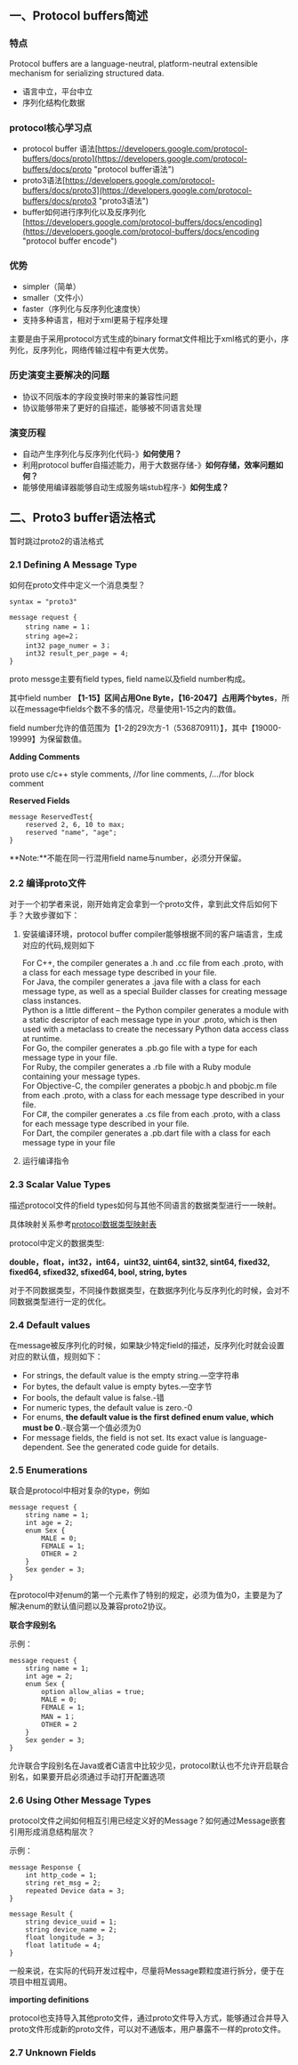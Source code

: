 ## 一、Protocol buffers简述

### 特点

Protocol buffers are a language-neutral, platform-neutral extensible mechanism for serializing structured data.

- 语言中立，平台中立
- 序列化结构化数据

### protocol核心学习点

- protocol buffer 语法[https://developers.google.com/protocol-buffers/docs/proto](https://developers.google.com/protocol-buffers/docs/proto "protocol buffer语法")
- proto3语法[https://developers.google.com/protocol-buffers/docs/proto3](https://developers.google.com/protocol-buffers/docs/proto3 "proto3语法")
- buffer如何进行序列化以及反序列化[https://developers.google.com/protocol-buffers/docs/encoding](https://developers.google.com/protocol-buffers/docs/encoding "protocol buffer encode")

### 优势

- simpler（简单）
- smaller（文件小）
- faster（序列化与反序列化速度快）
- 支持多种语言，相对于xml更易于程序处理

主要是由于采用protocol方式生成的binary format文件相比于xml格式的更小，序列化，反序列化，网络传输过程中有更大优势。

### 历史演变主要解决的问题

- 协议不同版本的字段变换时带来的兼容性问题
- 协议能够带来了更好的自描述，能够被不同语言处理

### 演变历程

- 自动产生序列化与反序列化代码-》**如何使用？**
- 利用protocol buffer自描述能力，用于大数据存储-》**如何存储，效率问题如何？**
- 能够使用编译器能够自动生成服务端stub程序-》**如何生成？**

## 二、Proto3 buffer语法格式

暂时跳过proto2的语法格式

### 2.1 Defining A Message Type

如何在proto文件中定义一个消息类型？

    syntax = "proto3"

	message request {
		string name = 1；
		string age=2；
		int32 page_numer = 3；
		int32 result_per_page = 4;
	}

proto messge主要有field types, field name以及field number构成。

其中field number **【1-15】区间占用One Byte，【16-2047】占用两个bytes**，所以在message中fields个数不多的情况，尽量使用1-15之内的数值。

field number允许的值范围为【1-2的29次方-1（536870911）】，其中【19000-19999】为保留数值。

**Adding Comments**

proto use c/c++ style comments, //for line comments, /*...*/for block comment

**Reserved Fields**

	message ReservedTest{
		reserved 2, 6, 10 to max;
		reserved "name", "age";
	}

**Note:**不能在同一行混用field name与number，必须分开保留。

### 2.2 编译proto文件

对于一个初学者来说，刚开始肯定会拿到一个proto文件，拿到此文件后如何下手？大致步骤如下：

1. 安装编译环境，protocol buffer compiler能够根据不同的客户端语言，生成对应的代码,规则如下
	
	For C++, the compiler generates a .h and .cc file from each .proto, with a class for each message type described in your file.<br/>
	For Java, the compiler generates a .java file with a class for each message type, as well as a special Builder classes for creating message class instances.<br/>
	Python is a little different – the Python compiler generates a module with a static descriptor of each message type in your .proto, which is then used with a metaclass to create the necessary Python data access class at runtime.<br/>
	For Go, the compiler generates a .pb.go file with a type for each message type in your file.<br/>
	For Ruby, the compiler generates a .rb file with a Ruby module containing your message types.<br/>
	For Objective-C, the compiler generates a pbobjc.h and pbobjc.m file from each .proto, with a class for each message type described in your file.<br/>
	For C#, the compiler generates a .cs file from each .proto, with a class for each message type described in your file.<br/>
	For Dart, the compiler generates a .pb.dart file with a class for each message type in your file

2. 运行编译指令

### 2.3 Scalar Value Types

描述protocol文件的field types如何与其他不同语言的数据类型进行一一映射。

具体映射关系参考[protocol数据类型映射表](https://developers.google.com/protocol-buffers/docs/proto3#scalar "protocol数据类型映射表")

protocol中定义的数据类型:

**double，float，int32，int64，uint32, uint64, sint32, sint64, fixed32, fixed64, sfixed32, sfixed64, bool, string, bytes**

对于不同数据类型，不同操作数据类型，在数据序列化与反序列化的时候，会对不同数据类型进行一定的优化。

### 2.4 Default values

在message被反序列化的时候，如果缺少特定field的描述，反序列化时就会设置对应的默认值，规则如下：

- For strings, the default value is the empty string.—空字符串
- For bytes, the default value is empty bytes.—空字节
- For bools, the default value is false.-错
- For numeric types, the default value is zero.-0
- For enums, **the default value is the first defined enum value, which must be 0**.-联合第一个值必须为0
- For message fields, the field is not set. Its exact value is language-dependent. See the generated code guide for details.

### 2.5 Enumerations

联合是protocol中相对复杂的type，例如

	message request {
		string name = 1;
		int age = 2;
		enum Sex {
			MALE = 0;
			FEMALE = 1;
			OTHER = 2
		}
		Sex gender = 3;
	}


在protocol中对enum的第一个元素作了特别的规定，必须为值为0，主要是为了解决enum的默认值问题以及兼容proto2协议。

**联合字段别名**

示例：

	message request {
		string name = 1;
		int age = 2;
		enum Sex {
			option allow_alias = true;
			MALE = 0;
			FEMALE = 1;
			MAN = 1；
			OTHER = 2
		}
		Sex gender = 3;
	}

允许联合字段别名在Java或者C语言中比较少见，protocol默认也不允许开启联合别名，如果要开启必须通过手动打开配置选项

### 2.6 Using Other Message Types

protocol文件之间如何相互引用已经定义好的Message？如何通过Message嵌套引用形成消息结构层次？

示例：

	message Response {
		int http_code = 1;
		string ret_msg = 2;
		repeated Device data = 3;
	}

	message Result {
		string device_uuid = 1;
		string device_name = 2;
		float longitude = 3;
		float latitude = 4;
	}

一般来说，在实际的代码开发过程中，尽量将Message颗粒度进行拆分，便于在项目中相互调用。

**importing definitions**

protocol也支持导入其他proto文件，通过proto文件导入方式，能够通过合并导入proto文件形成新的proto文件，可以对不通版本，用户暴露不一样的proto文件。

### 2.7 Unknown Fields

